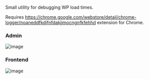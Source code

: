 Small utility for debugging WP load times.

 Requires https://chrome.google.com/webstore/detail/chrome-logger/noaneddfkdjfnfdakjjmocngnfkfehhd extension for Chrome.
 
### Admin
![image](https://cloud.githubusercontent.com/assets/1255935/22080528/e8080412-dd8d-11e6-8e95-abe56252be18.png)

### Frontend
![image](https://cloud.githubusercontent.com/assets/1255935/22080545/f93d16fa-dd8d-11e6-8f9a-b7c81c9cffda.png)

